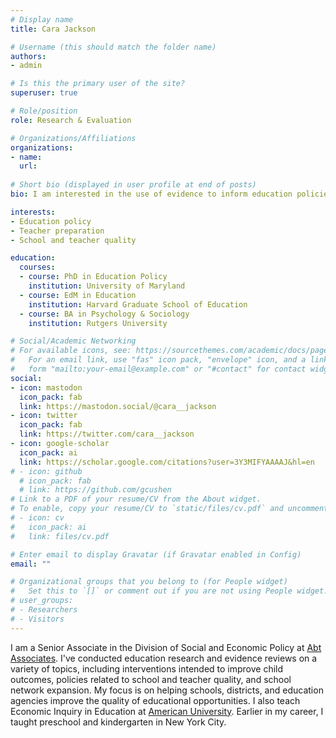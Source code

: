 ```yaml
---
# Display name
title: Cara Jackson

# Username (this should match the folder name)
authors:
- admin

# Is this the primary user of the site?
superuser: true

# Role/position
role: Research & Evaluation

# Organizations/Affiliations
organizations:
- name: 
  url: 
  
# Short bio (displayed in user profile at end of posts)
bio: I am interested in the use of evidence to inform education policies and practices. 

interests:
- Education policy
- Teacher preparation 
- School and teacher quality

education: 
  courses:
  - course: PhD in Education Policy
    institution: University of Maryland
  - course: EdM in Education 
    institution: Harvard Graduate School of Education 
  - course: BA in Psychology & Sociology 
    institution: Rutgers University 

# Social/Academic Networking
# For available icons, see: https://sourcethemes.com/academic/docs/page-builder/#icons
#   For an email link, use "fas" icon pack, "envelope" icon, and a link in the
#   form "mailto:your-email@example.com" or "#contact" for contact widget.
social:
- icon: mastodon
  icon_pack: fab
  link: https://mastodon.social/@cara__jackson
- icon: twitter
  icon_pack: fab
  link: https://twitter.com/cara__jackson
- icon: google-scholar
  icon_pack: ai
  link: https://scholar.google.com/citations?user=3Y3MIFYAAAAJ&hl=en
# - icon: github
  # icon_pack: fab
  # link: https://github.com/gcushen
# Link to a PDF of your resume/CV from the About widget.
# To enable, copy your resume/CV to `static/files/cv.pdf` and uncomment the lines below.
# - icon: cv
#   icon_pack: ai
#   link: files/cv.pdf

# Enter email to display Gravatar (if Gravatar enabled in Config)
email: ""

# Organizational groups that you belong to (for People widget)
#   Set this to `[]` or comment out if you are not using People widget.
# user_groups:
# - Researchers
# - Visitors
---
```


I am a Senior Associate in the Division of Social and Economic Policy at [Abt Associates](https://www.abtassociates.com/who-we-are). I've conducted education research and evidence reviews on a variety of topics, including interventions intended to improve child outcomes, policies related to school and teacher quality, and school network expansion. My focus is on helping schools, districts, and education agencies improve the quality of educational opportunities. I also teach Economic Inquiry in Education at [American University](https://www.american.edu/soe/policy/faculty.cfm). Earlier in my career, I taught preschool and kindergarten in New York City.

